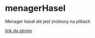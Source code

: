# menagerHasel
 Menager haseł ale jest zrobiony na plikach
 
 [link do strony](https://menagerplikow.zsti.me)
